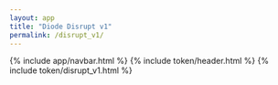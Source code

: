 ```yaml
---
layout: app
title: "Diode Disrupt v1"
permalink: /disrupt_v1/
---
```


<div id="token">
    {% include app/navbar.html %}
    {% include token/header.html %}
    {% include token/disrupt_v1.html %}
</div>
